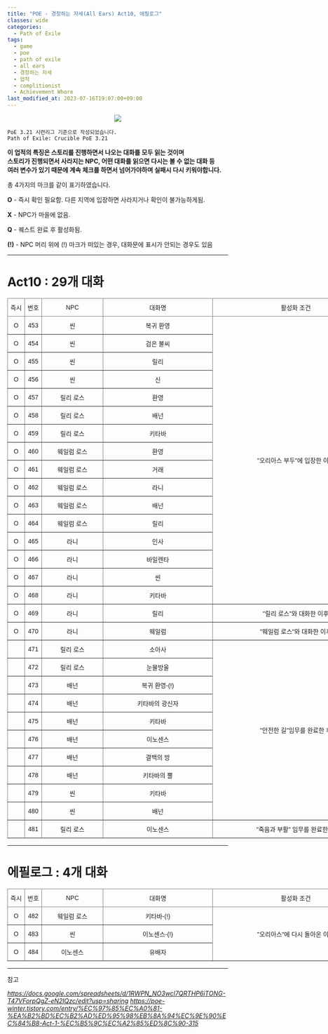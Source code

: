 ```yaml
---
title: "POE - 경청하는 자세(All Ears) Act10, 에필로그"
classes: wide
categories:
  - Path of Exile
tags:
  - game
  - poe
  - path of exile
  - all ears
  - 경청하는 자세
  - 업적
  - complitionist
  - Achievement Whore
last_modified_at: 2023-07-16T19:07:00+09:00
---
```


<p align="center">
 <img src = '{{ "/assets/images/game/poe/poe_ear.png" | absolute_url }}'>
</p>

<style type="text/css">
.tg  {border-collapse:collapse;border-spacing:0;}
.tg td{border-color:black;border-style:solid;border-width:1px;font-family:Arial, sans-serif;font-size:14px;
  overflow:hidden;padding:10px 5px;word-break:normal;}
.tg th{border-color:black;border-style:solid;border-width:1px;font-family:Arial, sans-serif;font-size:14px;
  font-weight:normal;overflow:hidden;padding:10px 5px;word-break:normal;}
.tg .tg-9wq8{border-color:inherit;text-align:center;vertical-align:middle}
</style>

```
PoE 3.21 시련리그 기준으로 작성되었습니다.
Path of Exile: Crucible PoE 3.21
```

**이 업적의 특징은 스토리를 진행하면서 나오는 대화를 모두 읽는 것이며**  
**스토리가 진행되면서 사라지는 NPC, 어떤 대화를 읽으면 다시는 볼 수 없는 대화 등**  
**여러 변수가 있기 때문에 계속 체크를 하면서 넘어가야하며 실패시 다시 키워야합니다.**

총 4가지의 마크를 같이 표기하였습니다.

**O** - 즉시 확인 필요함. 다른 지역에 입장하면 사라지거나 확인이 불가능하게됨.

**X** - NPC가 마을에 없음.

**Q** - 퀘스트 완료 후 활성화됨.

**(!)** - NPC 머리 위에 (!) 마크가 떠있는 경우, 대화문에 표시가 안되는 경우도 있음

---

# Act10 : 29개 대화

<table class="tg" style="undefined;table-layout: fixed; width: 900px">
<colgroup>
<col style="width: 39px">
<col style="width: 39px">
<col style="width: 140px">
<col style="width: 250px">
<col style="width: 380px">
</colgroup>
<thead>
  <tr>
    <th class="tg-9wq8">즉시</th>
    <th class="tg-9wq8">번호</th>
    <th class="tg-9wq8">NPC</th>
    <th class="tg-9wq8">대화명</th>
    <th class="tg-9wq8">활성화 조건</th>
  </tr>
</thead>
<tbody>
  <tr>
    <td class="tg-9wq8">O</td>
    <td class="tg-9wq8">453</td>
    <td class="tg-9wq8">씬</td>
    <td class="tg-9wq8">복귀 환영</td>
    <td class="tg-9wq8" rowspan=16>"오리아스 부두"에 입장한 이후</td>
  </tr>
  <tr>
    <td class="tg-9wq8">O</td>
    <td class="tg-9wq8">454</td>
    <td class="tg-9wq8">씬</td>
    <td class="tg-9wq8">검은 불씨</td>
  </tr>
  <tr>
    <td class="tg-9wq8">O</td>
    <td class="tg-9wq8">455</td>
    <td class="tg-9wq8">씬</td>
    <td class="tg-9wq8">릴리</td>
  </tr>
  <tr>
    <td class="tg-9wq8">O</td>
    <td class="tg-9wq8">456</td>
    <td class="tg-9wq8">씬</td>
    <td class="tg-9wq8">신</td>
  </tr>
  <tr>
    <td class="tg-9wq8">O</td>
    <td class="tg-9wq8">457</td>
    <td class="tg-9wq8">릴리 로스</td>
    <td class="tg-9wq8">환영</td>
  </tr>
  <tr>
    <td class="tg-9wq8">O</td>
    <td class="tg-9wq8">458</td>
    <td class="tg-9wq8">릴리 로스</td>
    <td class="tg-9wq8">배넌</td>
  </tr>
  <tr>
    <td class="tg-9wq8">O</td>
    <td class="tg-9wq8">459</td>
    <td class="tg-9wq8">릴리 로스</td>
    <td class="tg-9wq8">키타바</td>
  </tr>
  <tr>
    <td class="tg-9wq8">O</td>
    <td class="tg-9wq8">460</td>
    <td class="tg-9wq8">웨일럼 로스</td>
    <td class="tg-9wq8">환영</td>
  </tr>
  <tr>
    <td class="tg-9wq8">O</td>
    <td class="tg-9wq8">461</td>
    <td class="tg-9wq8">웨일럼 로스</td>
    <td class="tg-9wq8">거래</td>
  </tr>
  <tr>
    <td class="tg-9wq8">O</td>
    <td class="tg-9wq8">462</td>
    <td class="tg-9wq8">웨일럼 로스</td>
    <td class="tg-9wq8">라니</td>
  </tr>
  <tr>
    <td class="tg-9wq8">O</td>
    <td class="tg-9wq8">463</td>
    <td class="tg-9wq8">웨일럼 로스</td>
    <td class="tg-9wq8">배넌</td>
  </tr>
  <tr>
    <td class="tg-9wq8">O</td>
    <td class="tg-9wq8">464</td>
    <td class="tg-9wq8">웨일럼 로스</td>
    <td class="tg-9wq8">릴리</td>
  </tr>
  <tr>
    <td class="tg-9wq8">O</td>
    <td class="tg-9wq8">465</td>
    <td class="tg-9wq8">라니</td>
    <td class="tg-9wq8">인사</td>
  </tr>
  <tr>
    <td class="tg-9wq8">O</td>
    <td class="tg-9wq8">466</td>
    <td class="tg-9wq8">라니</td>
    <td class="tg-9wq8">바일렌타</td>
  </tr>
  <tr>
    <td class="tg-9wq8">O</td>
    <td class="tg-9wq8">467</td>
    <td class="tg-9wq8">라니</td>
    <td class="tg-9wq8">씬</td>
  </tr>
  <tr>
    <td class="tg-9wq8">O</td>
    <td class="tg-9wq8">468</td>
    <td class="tg-9wq8">라니</td>
    <td class="tg-9wq8">키타바</td>
  </tr>
  <tr>
    <td class="tg-9wq8">O</td>
    <td class="tg-9wq8">469</td>
    <td class="tg-9wq8">라니</td>
    <td class="tg-9wq8">릴리</td>
    <td class="tg-9wq8">"릴리 로스"와 대화한 이후</td>
  </tr>
  <tr>
    <td class="tg-9wq8">O</td>
    <td class="tg-9wq8">470</td>
    <td class="tg-9wq8">라니</td>
    <td class="tg-9wq8">웨일럼</td>
    <td class="tg-9wq8">"웨일럼 로스"와 대화한 이후</td>
  </tr>
  <tr>
    <td class="tg-9wq8"></td>
    <td class="tg-9wq8">471</td>
    <td class="tg-9wq8">릴리 로스</td>
    <td class="tg-9wq8">소아사</td>
    <td class="tg-9wq8" rowspan=10>"안전한 길"임무를 완료한 후</td>
  </tr>
  <tr>
    <td class="tg-9wq8"></td>
    <td class="tg-9wq8">472</td>
    <td class="tg-9wq8">릴리 로스</td>
    <td class="tg-9wq8">눈물방울</td>
  </tr>
  <tr>
    <td class="tg-9wq8"></td>
    <td class="tg-9wq8">473</td>
    <td class="tg-9wq8">배넌</td>
    <td class="tg-9wq8">복귀 환영-(!)</td>
  </tr>
  <tr>
    <td class="tg-9wq8"></td>
    <td class="tg-9wq8">474</td>
    <td class="tg-9wq8">배넌</td>
    <td class="tg-9wq8">키타바의 광신자</td>
  </tr>
  <tr>
    <td class="tg-9wq8"></td>
    <td class="tg-9wq8">475</td>
    <td class="tg-9wq8">배넌</td>
    <td class="tg-9wq8">키타바</td>
  </tr>
  <tr>
    <td class="tg-9wq8"></td>
    <td class="tg-9wq8">476</td>
    <td class="tg-9wq8">배넌</td>
    <td class="tg-9wq8">이노센스</td>
  </tr>
  <tr>
    <td class="tg-9wq8"></td>
    <td class="tg-9wq8">477</td>
    <td class="tg-9wq8">배넌</td>
    <td class="tg-9wq8">결백의 방</td>
  </tr>
  <tr>
    <td class="tg-9wq8"></td>
    <td class="tg-9wq8">478</td>
    <td class="tg-9wq8">배넌</td>
    <td class="tg-9wq8">키타바의 뿔</td>
  </tr>
  <tr>
    <td class="tg-9wq8"></td>
    <td class="tg-9wq8">479</td>
    <td class="tg-9wq8">씬</td>
    <td class="tg-9wq8">키타바</td>
  </tr>
  <tr>
    <td class="tg-9wq8"></td>
    <td class="tg-9wq8">480</td>
    <td class="tg-9wq8">씬</td>
    <td class="tg-9wq8">배넌</td>
  </tr>
  <tr>
    <td class="tg-9wq8"></td>
    <td class="tg-9wq8">481</td>
    <td class="tg-9wq8">릴리 로스</td>
    <td class="tg-9wq8">이노센스</td>
    <td class="tg-9wq8">"죽음과 부활" 임무를 완료한 후</td>
  </tr>
</tbody>
</table>

---

# 에필로그 : 4개 대화

<table class="tg" style="undefined;table-layout: fixed; width: 900px">
<colgroup>
<col style="width: 39px">
<col style="width: 39px">
<col style="width: 140px">
<col style="width: 250px">
<col style="width: 380px">
</colgroup>
<thead>
  <tr>
    <th class="tg-9wq8">즉시</th>
    <th class="tg-9wq8">번호</th>
    <th class="tg-9wq8">NPC</th>
    <th class="tg-9wq8">대화명</th>
    <th class="tg-9wq8">활성화 조건</th>
  </tr>
</thead>
<tbody>
  <tr>
    <td class="tg-9wq8">O</td>
    <td class="tg-9wq8">482</td>
    <td class="tg-9wq8">웨일럼 로스</td>
    <td class="tg-9wq8">키타바-(!)</td>
    <td class="tg-9wq8" rowspan=3>"오리아스"에 다시 돌아온 이후</td>
  </tr>
  <tr>
    <td class="tg-9wq8">O</td>
    <td class="tg-9wq8">483</td>
    <td class="tg-9wq8">씬</td>
    <td class="tg-9wq8">이노센스-(!)</td>
  </tr>
  <tr>
    <td class="tg-9wq8">O</td>
    <td class="tg-9wq8">484</td>
    <td class="tg-9wq8">이노센스</td>
    <td class="tg-9wq8">유배자</td>
  </tr>
</tbody>
</table>

---

참고

*https://docs.google.com/spreadsheets/d/1RWPN_NO3wcl7QRTHP6iTONG-T47VForpQgZ-eN2IQzc/edit?usp=sharing*  *https://poe-winter.tistory.com/entry/%EC%97%85%EC%A0%81-%EA%B2%BD%EC%B2%AD%ED%95%98%EB%8A%94%EC%9E%90%EC%84%B8-Act-1-%EC%B5%9C%EC%A2%85%ED%8C%90-315*